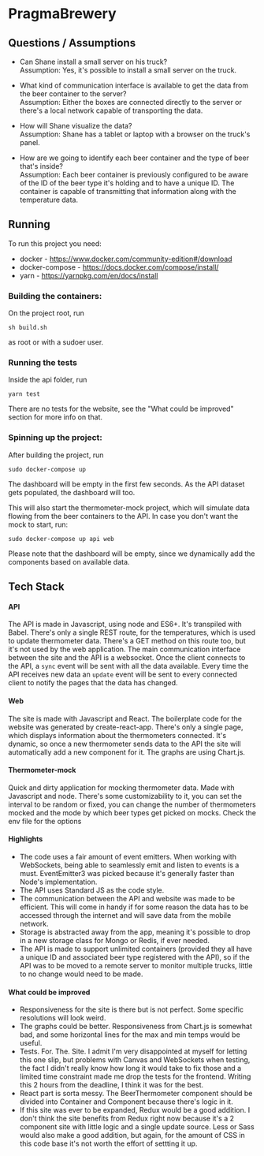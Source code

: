 # PragmaBrewery

## Questions / Assumptions 
- Can Shane install a small server on his truck?  
Assumption: Yes, it's possible to install a small server on the truck.

- What kind of communication interface is available to get the data from the beer container to the server?  
Assumption: Either the boxes are connected directly to the server or there's a local network capable of transporting the data.

- How will Shane visualize the data?  
Assumption: Shane has a tablet or laptop with a browser on the truck's panel.

- How are we going to identify each beer container and the type of beer that's inside?  
Assumption: Each beer container is previously configured to be aware of the ID of the beer type it's holding and to have a unique ID. The container is capable of transmitting that information along with the temperature data.

## Running
To run this project you need:
- docker - https://www.docker.com/community-edition#/download
- docker-compose - https://docs.docker.com/compose/install/
- yarn - https://yarnpkg.com/en/docs/install

### Building the containers:
On the project root, run
```
sh build.sh
```
as root or with a sudoer user.

### Running the tests
Inside the api folder, run
```
yarn test
```

There are no tests for the website, see the "What could be improved" section for more info on that.

### Spinning up the project:
After building the project, run
```
sudo docker-compose up
```
The dashboard will be empty in the first few seconds. As the API dataset gets populated, the dashboard will too.

This will also start the thermometer-mock project, which will simulate data flowing from the beer containers to the API.
In case you don't want the mock to start, run:
```
sudo docker-compose up api web
```
Please note that the dashboard will be empty, since we dynamically add the components based on available data.

## Tech Stack
#### API
The API is made in Javascript, using node and ES6+. It's transpiled with Babel.
There's only a single REST route, for the temperatures, which is used to update thermometer data. There's a GET method on this route too, but it's not used by the web application. The main communication interface between the site and the API is a websocket. Once the client connects to the API, a `sync` event will be sent with all the data available. Every time the API receives new data an `update` event will be sent to every connected client to notify the pages that the data has changed.

#### Web
The site is made with Javascript and React. The boilerplate code for the website was generated by create-react-app. There's only a single page, which displays information about the thermometers connected. It's dynamic, so once a new thermometer sends data to the API the site will automatically add a new component for it. The graphs are using Chart.js.

#### Thermometer-mock
Quick and dirty application for mocking thermometer data. Made with Javascript and node. There's some customizability to it, you can set the interval to be random or fixed, you can change the number of thermometers mocked and the mode by which beer types get picked on mocks. Check the env file for the options

#### Highlights
- The code uses a fair amount of event emitters. When working with WebSockets, being able to seamlessly emit and listen to events is a must. EventEmitter3 was picked because it's generally faster than Node's implementation.
- The API uses Standard JS as the code style.
- The communication between the API and website was made to be efficient. This will come in handy if for some reason the data has to be accessed through the internet and will save data from the mobile network.
- Storage is abstracted away from the app, meaning it's possible to drop in a new storage class for Mongo or Redis, if ever needed.
- The API is made to support unlimited containers (provided they all have a unique ID and associated beer type registered with the API), so if the API was to be moved to a remote server to monitor multiple trucks, little to no change would need to be made.

#### What could be improved
- Responsiveness for the site is there but is not perfect. Some specific resolutions will look weird.
- The graphs could be better. Responsiveness from Chart.js is somewhat bad, and some horizontal lines for the max and min temps would be useful.
- Tests. For. The. Site. I admit I'm very disappointed at myself for letting this one slip, but problems with Canvas and WebSockets when testing, the fact I didn't really know how long it would take to fix those and a limited time constraint made me drop the tests for the frontend. Writing this 2 hours from the deadline, I think it was for the best.
- React part is sorta messy. The BeerThermometer component should be divided into Container and Component because there's logic in it.
- If this site was ever to be expanded, Redux would be a good addition. I don't think the site benefits from Redux right now because it's a 2 component site with little logic and a single update source. Less or Sass would also make a good addition, but again, for the amount of CSS in this code base it's not worth the effort of settting it up. 